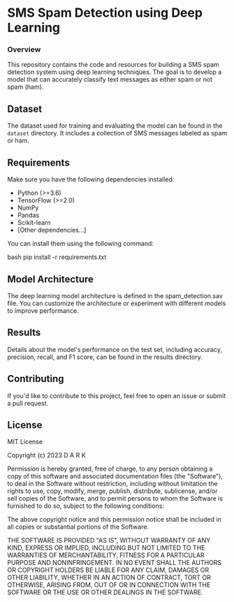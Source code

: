 # SMS Spam Detection using Deep Learning

### Overview

This repository contains the code and resources for building a SMS spam detection system using deep learning techniques. The goal is to develop a model that can accurately classify text messages as either spam or not spam (ham).

## Dataset

The dataset used for training and evaluating the model can be found in the `dataset` directory. It includes a collection of SMS messages labeled as spam or ham.

## Requirements 

Make sure you have the following dependencies installed:

- Python (>=3.6)
- TensorFlow (>=2.0)
- NumPy
- Pandas
- Scikit-learn
- [Other dependencies...]

You can install them using the following command:

bash
pip install -r requirements.txt

## Model Architecture
The deep learning model architecture is defined in the spam_detection.sav file. You can customize the architecture or experiment with different models to improve performance.

## Results
Details about the model's performance on the test set, including accuracy, precision, recall, and F1 score, can be found in the results directory.

## Contributing
If you'd like to contribute to this project, feel free to open an issue or submit a pull request.

## License

MIT License

Copyright (c) 2023 D A R K

Permission is hereby granted, free of charge, to any person obtaining a copy
of this software and associated documentation files (the "Software"), to deal
in the Software without restriction, including without limitation the rights
to use, copy, modify, merge, publish, distribute, sublicense, and/or sell
copies of the Software, and to permit persons to whom the Software is
furnished to do so, subject to the following conditions:

The above copyright notice and this permission notice shall be included in all
copies or substantial portions of the Software.

THE SOFTWARE IS PROVIDED "AS IS", WITHOUT WARRANTY OF ANY KIND, EXPRESS OR
IMPLIED, INCLUDING BUT NOT LIMITED TO THE WARRANTIES OF MERCHANTABILITY,
FITNESS FOR A PARTICULAR PURPOSE AND NONINFRINGEMENT. IN NO EVENT SHALL THE
AUTHORS OR COPYRIGHT HOLDERS BE LIABLE FOR ANY CLAIM, DAMAGES OR OTHER
LIABILITY, WHETHER IN AN ACTION OF CONTRACT, TORT OR OTHERWISE, ARISING FROM,
OUT OF OR IN CONNECTION WITH THE SOFTWARE OR THE USE OR OTHER DEALINGS IN THE
SOFTWARE.
